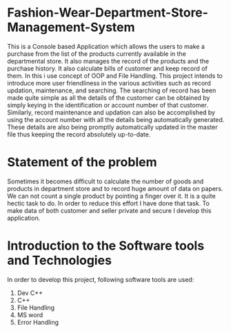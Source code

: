 # Fashion-Wear-Department-Store-Management-System
This is a Console based Application which allows the users to make a purchase from the list of the products currently available in the departmental store. It also manages the record of the products and the purchase history. It also calculate bills of customer and keep record of them. In this i use concept of OOP and File Handling.
This project intends to introduce more user friendliness in the various activities such as record updation, maintenance, and searching. The searching of record has been made quite simple as all the details of the customer can be obtained by simply keying in the identification or account number of that customer. Similarly, record maintenance and updation can also be accomplished by using the account number with all the details being automatically generated. These details are also being promptly automatically updated in the master file thus keeping the record absolutely up-to-date. 
  
# Statement of the problem 
Sometimes it becomes difficult to calculate the number of goods and products in department store and to record huge amount of data on papers. We can not count a single product by pointing a finger over it. It is a quite hectic task to do. In order to reduce this effort I have done that task. To make data of both customer and seller private and secure I develop this application. 
 
# Introduction to the Software tools and Technologies 
 
In order to develop this project, following software tools are used: 
 
1. Dev C++ 
2. C++ 
3. File Handling
4. MS word 
5. Error Handling 

